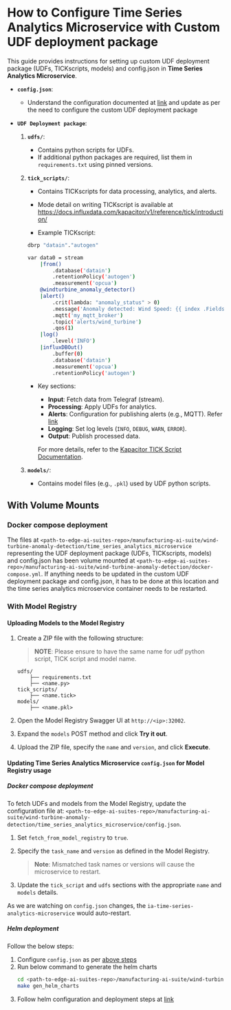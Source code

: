 # How to Configure Time Series Analytics Microservice with Custom UDF deployment package

This guide provides instructions for setting up custom UDF deployment package (UDFs, TICKscripts, models) and config.json in **Time Series Analytics Microservice**.

- **`config.json`**:
   - Understand the configuration documented at [link](get-started.md#configjson) and update 
     as per the need to configure the custom UDF deployment package

- **`UDF Deployment package`**:

  1. **`udfs/`**:
     - Contains python scripts for UDFs.
     - If additional python packages are required, list them in `requirements.txt` using pinned versions.

  2. **`tick_scripts/`**:
     - Contains TICKscripts for data processing, analytics, and alerts.
     - Mode detail on writing TICKscript is available at <https://docs.influxdata.com/kapacitor/v1/reference/tick/introduction/>
   
     - Example TICKscript:
         
      ```bash
      dbrp "datain"."autogen"

      var data0 = stream
          |from()
              .database('datain')
              .retentionPolicy('autogen')
              .measurement('opcua')
          @windturbine_anomaly_detector()
          |alert()
              .crit(lambda: "anomaly_status" > 0)
              .message('Anomaly detected: Wind Speed: {{ index .Fields "wind_speed" }}, Grid Active Power: {{ index .Fields "grid_active_power" }}, Anomaly Status: {{ index .Fields "anomaly_status" }}')
              .mqtt('my_mqtt_broker')
              .topic('alerts/wind_turbine')
              .qos(1)
          |log()
              .level('INFO')
          |influxDBOut()
              .buffer(0)
              .database('datain')
              .measurement('opcua')
              .retentionPolicy('autogen')
      ```
       - Key sections:
         - **Input**: Fetch data from Telegraf (stream).
         - **Processing**: Apply UDFs for analytics.
         - **Alerts**: Configuration for publishing alerts (e.g., MQTT). Refer [link](#Publishing-mqtt-alerts)
         - **Logging**: Set log levels (`INFO`, `DEBUG`, `WARN`, `ERROR`).
         - **Output**: Publish processed data.
      
          For more details, refer to the [Kapacitor TICK Script Documentation](https://docs.influxdata.com/kapacitor/v1/reference/tick/introduction/).

  3. **`models/`**:
     - Contains model files (e.g., `.pkl`) used by UDF python scripts.


## With Volume Mounts

### Docker compose deployment

The files at `<path-to-edge-ai-suites-repo>/manufacturing-ai-suite/wind-turbine-anomaly-detection/time_series_analytics_microservice` representing the UDF deployment package (UDFs, TICKscripts, models)
and config.json has been volume mounted at `<path-to-edge-ai-suites-repo>/manufacturing-ai-suite/wind-turbine-anomaly-detection/docker-compose.yml`. If anything needs to be updated in the custom UDF deployment package and config.json, it has to be done at this location and the time series analytics microservice container needs to be restarted.

### With Model Registry

#### Uploading Models to the Model Registry

1. Create a ZIP file with the following structure:

   > **NOTE**: Please ensure to have the same name for udf python script, TICK script and model name.

   ```
   udfs/
       ├── requirements.txt
       ├── <name.py>
   tick_scripts/
       ├── <name.tick>
   models/
       ├── <name.pkl>
   ```
2. Open the Model Registry Swagger UI at `http://<ip>:32002`.
3. Expand the `models` POST method and click **Try it out**.
4. Upload the ZIP file, specify the `name` and `version`, and click **Execute**.

#### Updating Time Series Analytics Microservice `config.json` for Model Registry usage

##### Docker compose deployment

To fetch UDFs and models from the Model Registry, update the configuration file at:
`<path-to-edge-ai-suites-repo>/manufacturing-ai-suite/wind-turbine-anomaly-detection/time_series_analytics_microservice/config.json`.

1. Set `fetch_from_model_registry` to `true`.
2. Specify the `task_name` and `version` as defined in the Model Registry.
   
   > **Note**: Mismatched task names or versions will cause the microservice to restart.
4. Update the `tick_script` and `udfs` sections with the appropriate `name` and `models` details.

As we are watching on `config.json` changes, the `ia-time-series-analytics-microservice` would auto-restart.

##### Helm deployment

Follow the below steps:
1. Configure `config.json` as per [above steps](#docker-compose-deployment)
2. Run below command to generate the helm charts
   ```bash
   cd <path-to-edge-ai-suites-repo>/manufacturing-ai-suite/wind-turbine-anomaly-detection>
   make gen_helm_charts
   ```
3. Follow helm configuration and deployment steps at [link](./how-to-deploy-with-helm.md)


